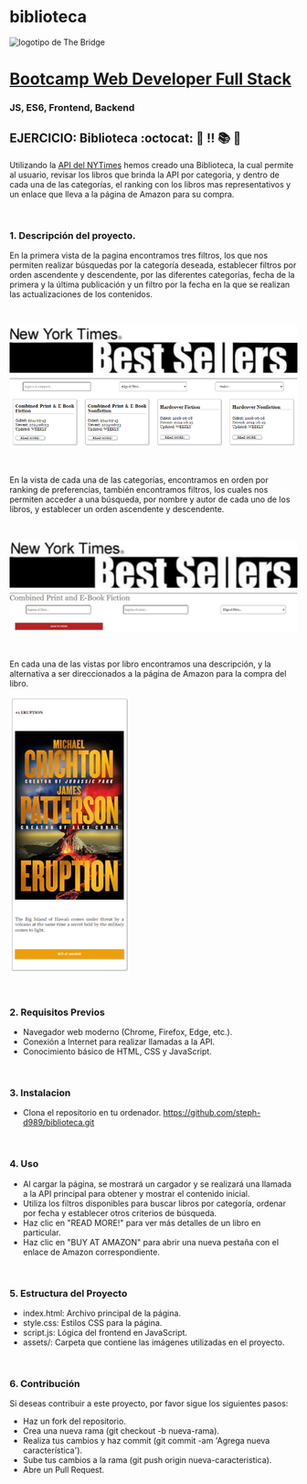 # biblioteca
![logotipo de The Bridge](https://user-images.githubusercontent.com/27650532/77754601-e8365180-702b-11ea-8bed-5bc14a43f869.png "logotipo de The Bridge")

# [Bootcamp Web Developer Full Stack](https://www.thebridge.tech/bootcamps/bootcamp-fullstack-developer/)

### JS, ES6, Frontend, Backend

## EJERCICIO: Biblioteca :octocat: :scroll: :bangbang: :books: :book:

Utilizando la [API del NYTimes](https://developer.nytimes.com/apis) hemos creado una Biblioteca, la cual permite al usuario, revisar los libros que brinda la API por categoria, y dentro de cada una de las categorías, el ranking con los libros mas representativos y un enlace que lleva a la página de Amazon para su compra.

<br>

### 1. Descripción del proyecto.

En la primera vista de la pagina encontramos tres filtros, los que nos permiten realizar búsquedas por la categoría deseada, establecer filtros por orden ascendente y descendente, por las diferentes categorías, fecha de la primera y la última publicación y un filtro por la fecha en la que se realizan las actualizaciones de los contenidos.

<br>

![Vista Pagina Principal](./assets/Vista%20pagina%20principal.png)

<br>

En la vista de cada una de las categorías, encontramos en orden por ranking de preferencias, también encontramos filtros, los cuales nos permiten acceder a una búsqueda, por nombre y autor de cada uno de los libros, y establecer un orden ascendente y descendente.

<br>

![Vista Secundaria Secundaria](./assets/Vista%20pagina%20secundaria.png)

<br>

En cada una de las vistas por libro encontramos una descripción, y la alternativa a ser direccionados a la página de Amazon para la compra del libro.

![Vista por libro](./assets/Vista%20libros.png)

<br>

### 2. Requisitos Previos

- Navegador web moderno (Chrome, Firefox, Edge, etc.).
- Conexión a Internet para realizar llamadas a la API.
- Conocimiento básico de HTML, CSS y JavaScript.

<br>

### 3. Instalacion

- Clona el repositorio en tu ordenador.
   https://github.com/steph-d989/biblioteca.git

<br>

### 4. Uso

- Al cargar la página, se mostrará un cargador y se realizará una llamada a la API principal para obtener y mostrar el contenido inicial.
- Utiliza los filtros disponibles para buscar libros por categoría, ordenar por fecha y establecer otros criterios de búsqueda.
- Haz clic en "READ MORE!" para ver más detalles de un libro en particular.
- Haz clic en "BUY AT AMAZON" para abrir una nueva pestaña con el enlace de Amazon correspondiente.

<br>

### 5. Estructura del Proyecto

- index.html: Archivo principal de la página.
- style.css: Estilos CSS para la página.
- script.js: Lógica del frontend en JavaScript.
- assets/: Carpeta que contiene las imágenes utilizadas en el proyecto.

<br>

### 6. Contribución

Si deseas contribuir a este proyecto, por favor sigue los siguientes pasos:

- Haz un fork del repositorio.
- Crea una nueva rama (git checkout -b nueva-rama).
- Realiza tus cambios y haz commit (git commit -am 'Agrega nueva característica').
- Sube tus cambios a la rama (git push origin nueva-caracteristica).
- Abre un Pull Request.